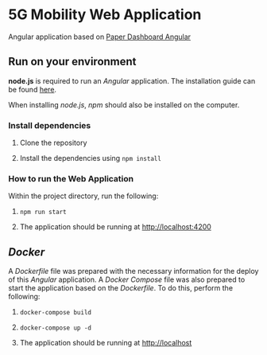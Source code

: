 # 5G Mobility Web Application

Angular application based on [Paper Dashboard Angular](https://www.creative-tim.com/product/paper-dashboard-angular)

## Run on your environment

**node.js** is required to run an _Angular_ application. The installation guide can be found [here](https://nodejs.org/en/).

When installing _node.js_, _npm_ should also be installed on the computer.
  
### Install dependencies

1. Clone the repository

2. Install the dependencies using ```npm install```


### How to run the Web Application

Within the project directory, run the following:

1. ``npm run start``

2. The application should be running at [http://localhost:4200](http://localhost:4200)

## _Docker_

A _Dockerfile_ file was prepared with the necessary information for the deploy of this _Angular_ application. A _Docker Compose_ file was also prepared to start the application based on the _Dockerfile_. To do this, perform the following:

1. ``docker-compose build``

2. ``docker-compose up -d``

3. The application should be running at [http://localhost](http://localhost)


